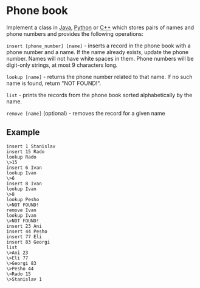 # Phone book

Implement a class in [Java](PhoneBook.java), [Python](phone_book.py)
or [C++](phone_book.cpp) which stores pairs of names and phone numbers
and provides the following operations:

`insert [phone_number] [name]` - inserts a record in the phone book
with a phone number and a name. If the name already exists, update
the phone number. Names will not have white spaces in them.
Phone numbers will be digit-only strings, at most 9 characters long.

`lookup [name]` - returns the phone number related to that name.
If no such name is found, return "NOT FOUND!".

`list` - prints the records from the phone book sorted alphabetically
by the name.

`remove [name]` (optional) - removes the record for a given name

## Example

```
insert 1 Stanislav
insert 15 Rado
lookup Rado
\>15
insert 6 Ivan
lookup Ivan
\>6
insert 8 Ivan
lookup Ivan
\>8
lookup Pesho
\>NOT FOUND!
remove Ivan
lookup Ivan
\>NOT FOUND!
insert 23 Ani
insert 44 Pesho
insert 77 Eli
insert 83 Georgi
list
\>Ani 23
\>Eli 77
\>Georgi 83
\>Pesho 44
\>Rado 15
\>Stanislav 1
```
